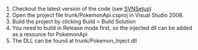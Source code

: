   1. Checkout the latest version of the code (see [SVNSetup](SVNSetup.md))
  1. Open the project file trunk/PokemonApi.csproj in Visual Studio 2008.
  1. Build the project by clicking Build > Build Solution
  1. You need to build in Release mode first, so the injected dll can be added as a resource for PokemonApi
  1. The DLL can be found at trunk/Pokemon\_Inject.dll